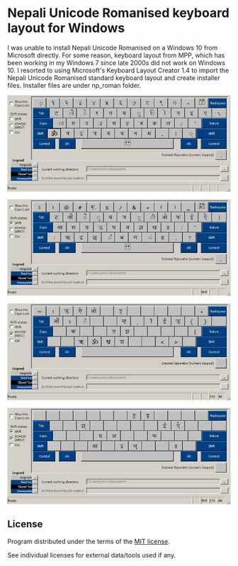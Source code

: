 # Nepali Unicode Romanised keyboard layout for Windows

I was unable to install Nepali Unicode Romanised on a Windows 10 from Microsoft directly. For some reason, keyboard layout from MPP, which has been working in my Windows 7 since late 2000s did not work on Windows 10. I resorted to using Microsoft's Keyboard Layout Creator 1.4 to import the Nepali Unicode Romanised standard keyboard layout and create installer files. Installer files are under np_roman folder.

![General layout](image/NP_Roman.jpg)

![Layout with Shift](image/NP_RomanShft.jpg)

![Layout with AltGr](image/NP_RomanAltGr.jpg)

![Layout with ShiftAltGr](image/NP_RomanShftAltGr.jpg)

## License

Program distributed under the terms of the [MIT license](https://github.com/asheshwor/nepali/blob/master/LICENSE).

See individual licenses for external data/tools used if any.
